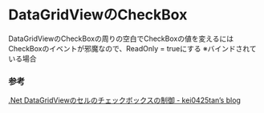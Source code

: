 # DataGridViewのCheckBox

DataGridViewのCheckBoxの周りの空白でCheckBoxの値を変えるにはCheckBoxのイベントが邪魔なので、ReadOnly = trueにする
※バインドされている場合

### 参考

[\.Net DataGridViewのセルのチェックボックスの制御 \- kei0425tan’s blog](https://kei0425tan.hatenablog.com/entry/2017/03/15/160216)